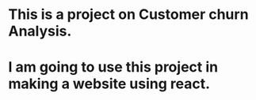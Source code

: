# This is a project on Customer churn Analysis.
# I am going to use this project in making a website using react.